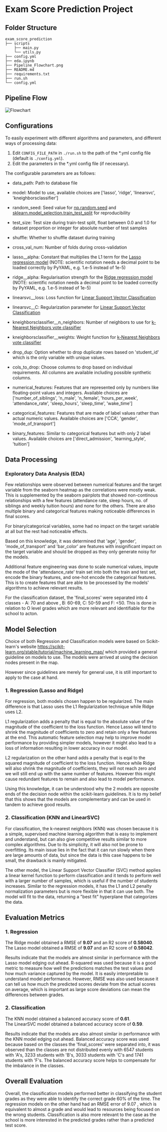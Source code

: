 # Exam Score Prediction Project

## Folder Structure
```
exam_score_prediction
├── scripts
    ├── main.py
    └── utils.py    
├── config.yml
├── eda.ipynb
├── Pipeline_Flowchart.png
├── README.md
├── requirements.txt
├── run.sh
└── config.yml
```
## Pipeline Flow
![Flowchart](Pipeline_Flowchart.png)

## Configurations
To easily experiment with different algorithms and parameters, and different ways of processing data:
1. Edit `CONFIG_FILE_PATH` in `./run.sh` to the path of the *.yml config file (default is `./config.yml`).
2. Edit the parameters in the *.yml config file (if necessary). 

The configurable parameters are as follows:
- data_path: Path to database file
- model: Model to use, available choices are ['lasso', 'ridge', 'linearsvc', 'kneighborsclassifier']
- random_seed: Seed value for [np.random.seed](https://numpy.org/doc/stable/reference/random/generated/numpy.random.seed.html) and [sklearn.model_selection.train_test_split](https://scikit-learn.org/stable/modules/generated/sklearn.model_selection.train_test_split.html) for reproducibility
- test_size: Test size during train-test split, float between 0.0 and 1.0 for dataset proportion or integer for absolute number of test samples
- shuffle: Whether to shuffle dataset during training
- cross_val_num: Number of folds during cross-validation
- lasso__alpha: Constant that multiplies the L1 term for the [Lasso regression model](https://scikit-learn.org/stable/modules/generated/sklearn.linear_model.Lasso.html) (NOTE: scientific notation needs a decimal point to be loaded correctly by PyYAML, e.g. 1.e-5 instead of 1e-5)
- ridge__alpha: Regularisation strength for the [Ridge regression model](https://scikit-learn.org/stable/modules/generated/sklearn.linear_model.Ridge.html) (NOTE: scientific notation needs a decimal point to be loaded correctly by PyYAML, e.g. 1.e-5 instead of 1e-5)
- linearsvc__loss: Loss function for [Linear Support Vector Classification](https://scikit-learn.org/stable/modules/generated/sklearn.svm.LinearSVC.html)
- linearsvc__C: Regularization parameter for [Linear Support Vector Classification](https://scikit-learn.org/stable/modules/generated/sklearn.svm.LinearSVC.html)
- kneighborsclassifier__n_neighbors: Number of neighbors to use for [k-Nearest Neighbors vote classifier](https://scikit-learn.org/stable/modules/generated/sklearn.neighbors.KNeighborsClassifier.html)
- kneighborsclassifier__weights: Weight function for [k-Nearest Neighbors vote classifier](https://scikit-learn.org/stable/modules/generated/sklearn.neighbors.KNeighborsClassifier.html)

- drop_dup: Option whether to drop duplicate rows based on 'student_id' which is the only variable with unique values.
- cols_to_drop: Choose columns to drop based on individual requirements. All columns are available including possible synthetic columns.
- numerical_features: Features that are represented only by numbers like floating-point values and integers. Available choices are ['number_of_siblings', 'n_male', 'n_female', 'hours_per_week', 'attendance_rate', 'sleep_hours', 'sleep_time', 'wake_time']
- categorical_features: Features that are made of label values rather than actual numeric values. Available choices are ['CCA', 'gender', 'mode_of_transport']
- binary_features: Similar to categorical features but with only 2 label values. Available choices are ['direct_admission', 'learning_style', 'tuition']

## Data Processing
### Exploratory Data Analysis (EDA)
Few relationships were observed between numerical features and the target variable from the seaborn heatmap as the correlations were mostly weak. This is supplemented by the seaborn pairplots that showed non-continous relationships with a few features (attendance rate, sleep hours, no. of siblings and weekly tuition hours) and none for the others. There are also multiple binary and categorical features making noticeable differences in final scores.

For binary/categorical variables, some had no impact on the target variable at all but the rest had noticeable effects.

Based on this knowledge, it was determined that 'age', 'gender', 'mode_of_transport' and 'bar_color' are features with insignificant impact on the target variable and should be dropped as they only generate noisy for the models. 

Additional feature engineering was done to scale numerical values, impute the mode of the 'attendance_rate' train set into both the train and test set, encode the binary features, and one-hot encode the categorical features. This is to create features that are able to be processed by the models' algorithms to achieve relevant results.

For the classification dataset, the 'final_scores' were separated into 4 classes - A: 70 and above , B: 60-69, C: 50-59 and F: <50. This is done in relation to O level grades which are more relevant and identifiable for the school to acton.

## Model Selection
Choice of both Regression and Classification models were based on Scikit-learn's website https://scikit-learn.org/stable/tutorial/machine_learning_map/ which provided a general guideline on models to use. The models were arrived at using the decision nodes present in the map. 

However since guidelines are merely for general use, it is still important to apply to the case at hand. 

### 1. Regression (Lasso and Ridge)
For regression, both models chosen happen to be regularized. The main difference is that Lasso uses the L1 Regularization technique while Ridge uses L2. 

L1 regularization adds a penalty that is equal to the absolute value of the magnitude of the coefficient to the loss function. Hence Lasso will tend to shrink the magnitude of coefficients to zero and retain only a few features at the end. This automatic feature selection may help to improve model performance by providing simpler models, however it might also lead to a loss of information resulting in lower accuracy in our model.

L2 regularization on the other hand adds a penalty that is eqal to the squared magnitude of coefficient to the loss function. Hence while Ridge will also shrink the magnitude of coefficients, they will not reach zero and we will still end up with the same number of features. However this might cause redundant features to remain and also lead to model performance.

Using this knowledge, it can be understood why the 2 models are opposite ends of the decision node within the scikit-learn guidelines. It is to my belief that this shows that the models are complementary and can be used in tandem to achieve good results.

### 2. Classification (KNN and LinearSVC)
For classification, the k-nearest neighbors (KNN) was chosen because it is a simple, supervised machine learning algorithm that is easy to implement and understand, but can also give competitive results similar to more complex algorithms. Due to its simplicity, it will also not be prone to overfitting. Its main issue lies in the fact that it can run slowly when there are large amounts of data, but since the data is this case happens to be small, the drawback is mainly mitigated.

The other model, the Linear Support Vector Classifier (SVC) method applies a linear kernel function to perform classification and it tends to perform well with a larger number of samples, which is useful if the number of students increases. Similar to the regression models, it has the L1 and L2 penalty normalization parameters but is more flexible in that it can use both. The model will fit to the data, returning a "best fit" hyperplane that categorizes the data.

## Evaluation Metrics
### 1. Regression
The Ridge model obtained a RMSE of <b>9.07</b> and an R2 score of <b>0.58040</b>.
<br>
The Lasso model obtained a RMSE of <b>9.07</b> and an R2 score of <b>0.58042</b>.

Results indicate that the models are almost similar in performance with the Lasso model edging out ahead.
R-squared was used because it is a good metric to measure how well the predictions matches the test values and how much variance captured by the model. It is easily interpretable to understand model performance.
However, RMSE was also used because it can tell us how much the predicted scores deviate from the actual scores on average, which is important as large score deviations can mean the differences between grades.

### 2. Classification
The KNN model obtained a balanced accuracy score of <b>0.61</b>.
<br>
The LinearSVC model obtained a balanced accuracy score of <b>0.59</b>.

Results indicate that the models are also almost similar in performance with the KNN model edging out ahead.
Balanced accuracy score was used because based on the classes the 'final_scores' were separated into, it was observed than the classes are not distributed evenly with 6547 students with 'A's, 3233 students with 'B's, 3033 students with 'C's and 1741 students with 'F's. The balanced accuracy score helps to compensate for the imbalance in the classes.

## Overall Evaluation
Overall, the classification models performed better in classifying the student grades as they were able to identify the correct grade 60% of the time. The regression models on the other hand had an RMSE error of 9.07 , which is equivalent to almost a grade and would lead to resources being focused on the wrong students. Classification is also more relevant to the case as the school is more interested in the predicted grades rather than a predicted test score.
